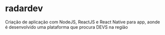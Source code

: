 # radardev
Criação de aplicação com NodeJS, ReactJS e React Native para app, aonde é desenvolvido uma plataforma que procura DEVS na região
